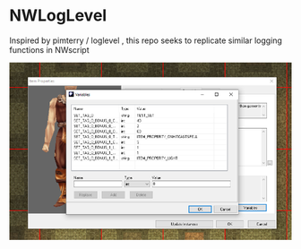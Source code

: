 # NWLogLevel
Inspired by  pimterry / loglevel , this repo seeks to replicate similar logging functions in NWscript

![Capture of example properties](Capture.PNG)
